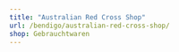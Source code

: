 ```yaml
---
title: "Australian Red Cross Shop"
url: /bendigo/australian-red-cross-shop/
shop: Gebrauchtwaren
---
```

